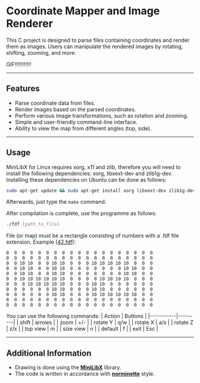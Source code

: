 # Coordinate Mapper and Image Renderer

This C project is designed to parse files containing coordinates and render them as images. Users can manipulate the rendered images by rotating, shifting, zooming, and more.

GIF!!!!!!!!!!!

---
## Features

- Parse coordinate data from files.
- Render images based on the parsed coordinates.
- Perform various image transformations, such as rotation and zooming.
- Simple and user-friendly command-line interface.
- Ability to view the map from different angles (top, side).

---
## Usage
MiniLibX for Linux requires xorg, x11 and zlib, therefore you will need to install the following dependencies: xorg, libxext-dev and zlib1g-dev. Installing these dependencies on Ubuntu can be done as follows:

```bash
sudo apt-get update && sudo apt-get install xorg libxext-dev zlib1g-dev libbsd-dev
```
Afterwards, just type the `make` command.

After compilation is complete, use the programme as follows:
```bash
./fdf [path_to_file]
```
File (or map) must be a rectangle consisting of numbers with a .fdf file extension. Example ([42.fdf](test_maps/42.fdf)):
```
0  0  0  0  0  0  0  0  0  0  0  0  0  0  0  0  0  0  0
0  0  0  0  0  0  0  0  0  0  0  0  0  0  0  0  0  0  0
0  0 10 10  0  0 10 10  0  0  0 10 10 10 10 10  0  0  0
0  0 10 10  0  0 10 10  0  0  0  0  0  0  0 10 10  0  0
0  0 10 10  0  0 10 10  0  0  0  0  0  0  0 10 10  0  0
0  0 10 10 10 10 10 10  0  0  0  0 10 10 10 10  0  0  0
0  0  0 10 10 10 10 10  0  0  0 10 10  0  0  0  0  0  0
0  0  0  0  0  0 10 10  0  0  0 10 10  0  0  0  0  0  0
0  0  0  0  0  0 10 10  0  0  0 10 10 10 10 10 10  0  0
0  0  0  0  0  0  0  0  0  0  0  0  0  0  0  0  0  0  0
0  0  0  0  0  0  0  0  0  0  0  0  0  0  0  0  0  0  0
```

You can use the following commands:
| Action    | Buttons |
|-----------|---------|
| shift     | arrows  |
| zoom      | +/-     |
| rotate Y  | q/w     |
| rotate X  | a/s     |
| rotate Z  | z/x     |
| top view  | m       |
| size view | n       |
| default   | f       |
| exit      | Esc     |

---
## Additional Information
- Drawing is done using the [**MiniLibX**](https://github.com/42Paris/minilibx-linux) library.
- The code is written in accordance with [**norminette**](https://github.com/42School/norminette) style.
